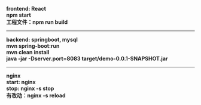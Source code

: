 **frontend: React**  
**npm start**  
**工程文件：npm run build**
***
**backend: springboot, mysql**  
**mvn spring-boot:run**  
**mvn clean install**  
**java -jar -Dserver.port=8083 target/demo-0.0.1-SNAPSHOT.jar**  
***
**nginx**  
**start: nginx**  
**stop: nginx -s stop**  
**有改动：nginx -s reload**
